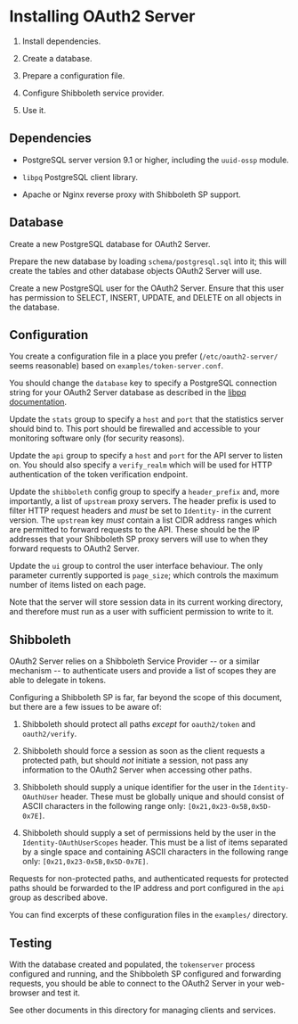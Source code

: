 Installing OAuth2 Server
========================

1. Install dependencies.

2. Create a database.

3. Prepare a configuration file.

4. Configure Shibboleth service provider.

5. Use it.

Dependencies
------------

- PostgreSQL server version 9.1 or higher, including the `uuid-ossp`
  module.

- `libpq` PostgreSQL client library.

- Apache or Nginx reverse proxy with Shibboleth SP support.

Database
--------

Create a new PostgreSQL database for OAuth2 Server.

Prepare the new database by loading `schema/postgresql.sql` into it; this will
create the tables and other database objects OAuth2 Server will use.

Create a new PostgreSQL user for the OAuth2 Server. Ensure that this user has
permission to SELECT, INSERT, UPDATE, and DELETE on all objects in the
database.

Configuration
-------------

You create a configuration file in a place you prefer (`/etc/oauth2-server/`
seems reasonable) based on `examples/token-server.conf`.

You should change the `database` key to specify a PostgreSQL connection string
for your OAuth2 Server database as described in the [libpq
documentation][libpq].

Update the `stats` group to specify a `host` and `port` that the statistics
server should bind to. This port should be firewalled and accessible to your
monitoring software only (for security reasons).

Update the `api` group to specify a `host` and `port` for the API server to
listen on. You should also specify a `verify_realm` which will be used for
HTTP authentication of the token verification endpoint.

Update the `shibboleth` config group to specify a `header_prefix` and, more
importantly, a list of `upstream` proxy servers. The header prefix is used to
filter HTTP request headers and *must* be set to `Identity-` in the current
version. The `upstream` key *must* contain a list CIDR address ranges which are
permitted to forward requests to the API. These should be the IP addresses that
your Shibboleth SP proxy servers will use to when they forward requests to
OAuth2 Server.

Update the `ui` group to control the user interface behaviour. The only
parameter currently supported is `page_size`; which controls the maximum number
of items listed on each page.

Note that the server will store session data in its current working
directory, and therefore must run as a user with sufficient permission
to write to it.

[libpq]: http://www.postgresql.org/docs/current/static/libpq-connect.html#LIBPQ-CONNSTRING

Shibboleth
----------

OAuth2 Server relies on a Shibboleth Service Provider -- or a similar mechanism
-- to authenticate users and provide a list of scopes they are able to delegate
in tokens.

Configuring a Shibboleth SP is far, far beyond the scope of this document, but
there are a few issues to be aware of:

1. Shibboleth should protect all paths *except* for `oauth2/token` and
`oauth2/verify`.

2. Shibboleth should force a session as soon as the client requests a protected
path, but should *not* initiate a session, not pass any information to the
OAuth2 Server when accessing other paths.

3. Shibboleth should supply a unique identifier for the user in the
`Identity-OAuthUser` header. These must be globally unique and should consist
of ASCII characters in the following range only: `[0x21,0x23-0x5B,0x5D-0x7E]`.

4. Shibboleth should supply a set of permissions held by the user in the
`Identity-OAuthUserScopes` header. This must be a list of items separated by
a single space and containing ASCII characters in the following range only:
`[0x21,0x23-0x5B,0x5D-0x7E]`.

Requests for non-protected paths, and authenticated requests for protected
paths should be forwarded to the IP address and port configured in the `api`
group as described above.

You can find excerpts of these configuration files in the `examples/`
directory.

Testing
-------

With the database created and populated, the `tokenserver` process configured
and running, and the Shibboleth SP configured and forwarding requests, you
should be able to connect to the OAuth2 Server in your web-browser and test it.

See other documents in this directory for managing clients and services.
